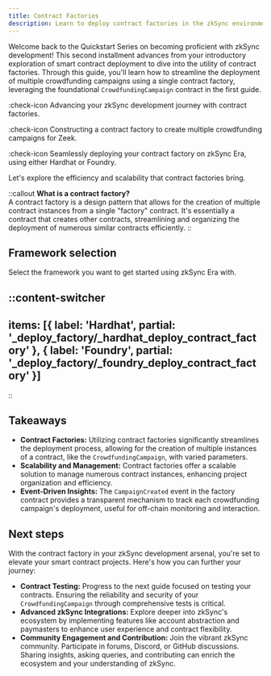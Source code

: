 ```yaml
---
title: Contract Factories
description: Learn to deploy contract factories in the zkSync environment.
---
```


Welcome back to the Quickstart Series on becoming proficient with zkSync development!
This second installment advances from your introductory exploration of smart contract
deployment to dive into the utility of contract factories. Through this guide,
you'll learn how to streamline the deployment of multiple crowdfunding campaigns
using a single contract factory, leveraging the foundational `CrowdfundingCampaign`
contract in the first guide.

:check-icon Advancing your zkSync development journey with contract factories.

:check-icon Constructing a contract factory to create multiple crowdfunding campaigns for Zeek.

:check-icon Seamlessly deploying your contract factory on zkSync Era, using either Hardhat or Foundry.

Let's explore the efficiency and scalability that contract factories bring.

::callout
**What is a contract factory?** </br>
A contract factory is a design pattern that allows for the creation of multiple
contract instances from a single "factory" contract. It's essentially a contract
that creates other contracts, streamlining and organizing the deployment of
numerous similar contracts efficiently.
::

## Framework selection

Select the framework you want to get started using zkSync Era with.

::content-switcher
---
items: [{
  label: 'Hardhat',
  partial: '_deploy_factory/_hardhat_deploy_contract_factory'
}, {
  label: 'Foundry',
  partial: '_deploy_factory/_foundry_deploy_contract_factory'
}]
---
::

## Takeaways

- **Contract Factories:** Utilizing contract factories significantly streamlines
the deployment process, allowing for the creation of multiple instances of a
contract, like the `CrowdfundingCampaign`, with varied parameters.
- **Scalability and Management:** Contract factories offer a scalable solution to manage
numerous contract instances, enhancing project organization and efficiency.
- **Event-Driven Insights:** The `CampaignCreated` event in the factory contract provides
a transparent mechanism to track each crowdfunding campaign's deployment, useful for
off-chain monitoring and interaction.

## Next steps

With the contract factory in your zkSync development arsenal, you're set to elevate
your smart contract projects. Here's how you can further your journey:

- **Contract Testing:** Progress to the next guide focused on testing your contracts.
Ensuring the reliability and security of your `CrowdfundingCampaign` through
comprehensive tests is critical.
- **Advanced zkSync Integrations:** Explore deeper into zkSync's ecosystem by
implementing features like account abstraction and paymasters to enhance user
experience and contract flexibility.
- **Community Engagement and Contribution:** Join the vibrant zkSync community.
Participate in forums, Discord, or GitHub discussions. Sharing insights, asking queries,
and contributing can enrich the ecosystem and your understanding of zkSync.
